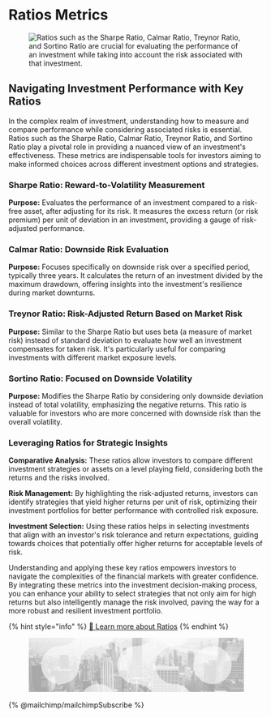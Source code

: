 # Ratios Metrics

<figure><img src="../../../.gitbook/assets/Capture d’écran 2023-11-06 à 22.44.29.png" alt="Ratios such as the Sharpe Ratio, Calmar Ratio, Treynor Ratio, and Sortino Ratio are crucial for evaluating the performance of an investment while taking into account the risk associated with that investment."><figcaption></figcaption></figure>

## Navigating Investment Performance with Key Ratios

In the complex realm of investment, understanding how to measure and compare performance while considering associated risks is essential. Ratios such as the Sharpe Ratio, Calmar Ratio, Treynor Ratio, and Sortino Ratio play a pivotal role in providing a nuanced view of an investment's effectiveness. These metrics are indispensable tools for investors aiming to make informed choices across different investment options and strategies.

### **Sharpe Ratio: Reward-to-Volatility Measurement**

**Purpose:** Evaluates the performance of an investment compared to a risk-free asset, after adjusting for its risk. It measures the excess return (or risk premium) per unit of deviation in an investment, providing a gauge of risk-adjusted performance.

### **Calmar Ratio: Downside Risk Evaluation**

**Purpose:** Focuses specifically on downside risk over a specified period, typically three years. It calculates the return of an investment divided by the maximum drawdown, offering insights into the investment's resilience during market downturns.

### **Treynor Ratio: Risk-Adjusted Return Based on Market Risk**

**Purpose:** Similar to the Sharpe Ratio but uses beta (a measure of market risk) instead of standard deviation to evaluate how well an investment compensates for taken risk. It's particularly useful for comparing investments with different market exposure levels.

### **Sortino Ratio: Focused on Downside Volatility**

**Purpose:** Modifies the Sharpe Ratio by considering only downside deviation instead of total volatility, emphasizing the negative returns. This ratio is valuable for investors who are more concerned with downside risk than the overall volatility.

### **Leveraging Ratios for Strategic Insights**

**Comparative Analysis:** These ratios allow investors to compare different investment strategies or assets on a level playing field, considering both the returns and the risks involved.

**Risk Management:** By highlighting the risk-adjusted returns, investors can identify strategies that yield higher returns per unit of risk, optimizing their investment portfolios for better performance with controlled risk exposure.

**Investment Selection:** Using these ratios helps in selecting investments that align with an investor's risk tolerance and return expectations, guiding towards choices that potentially offer higher returns for acceptable levels of risk.

Understanding and applying these key ratios empowers investors to navigate the complexities of the financial markets with greater confidence. By integrating these metrics into the investment decision-making process, you can enhance your ability to select strategies that not only aim for high returns but also intelligently manage the risk involved, paving the way for a more robust and resilient investment portfolio.

{% hint style="info" %}
[🔗 Learn more about Ratios](../../../risk-management-framework/ratios/)
{% endhint %}

<figure><img src="../../../.gitbook/assets/bgfooter.webp" alt=""><figcaption></figcaption></figure>

{% @mailchimp/mailchimpSubscribe %}
